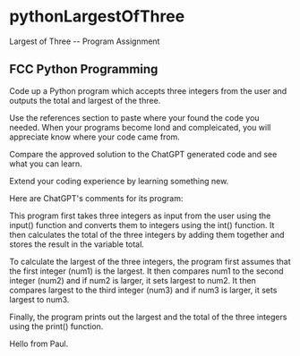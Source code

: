 # pythonLargestOfThree
Largest of Three -- Program Assignment
## FCC Python Programming

Code up a Python program which accepts three integers from the user and outputs the total and largest of the three.

Use the references section to paste where your found the code you needed. When your programs become lond and compleicated, you 
will appreciate know where your code came from.

Compare the approved solution to the ChatGPT generated code and see what you can learn.

Extend your coding experience by learning something new.

Here are ChatGPT's comments for its program:

This program first takes three integers as input from the user using the input() function and converts them to integers using the int() function. It then calculates the total of the three integers by adding them together and stores the result in the variable total.

To calculate the largest of the three integers, the program first assumes that the first integer (num1) is the largest. It then compares num1 to the second integer (num2) and if num2 is larger, it sets largest to num2. It then compares largest to the third integer (num3) and if num3 is larger, it sets largest to num3.

Finally, the program prints out the largest and the total of the three integers using the print() function.

Hello from Paul.